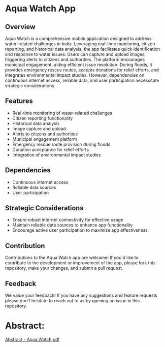 # Aqua Watch App

## Overview

Aqua Watch is a comprehensive mobile application designed to address water-related challenges in India. Leveraging real-time monitoring, citizen reporting, and historical data analysis, the app facilitates quick identification and response to water issues. Users can capture and upload images, triggering alerts to citizens and authorities. The platform encourages municipal engagement, aiding efficient issue resolution. During floods, it provides emergency rescue routes, accepts donations for relief efforts, and integrates environmental impact studies. However, dependencies on continuous internet access, reliable data, and user participation necessitate strategic considerations.

## Features

- Real-time monitoring of water-related challenges
- Citizen reporting functionality
- Historical data analysis
- Image capture and upload
- Alerts to citizens and authorities
- Municipal engagement platform
- Emergency rescue route provision during floods
- Donation acceptance for relief efforts
- Integration of environmental impact studies

## Dependencies

- Continuous internet access
- Reliable data sources
- User participation

## Strategic Considerations

- Ensure robust internet connectivity for effective usage
- Maintain reliable data sources to enhance app functionality
- Encourage active user participation to maximize app effectiveness

## Contribution

Contributions to the Aqua Watch app are welcome! If you'd like to contribute to the development or improvement of the app, please fork this repository, make your changes, and submit a pull request.

## Feedback

We value your feedback! If you have any suggestions and feature requests please don't hesitate to reach out to us by opening an issue in this repository.

# Abstract:

[Abstract - Aqua Watch.pdf](https://github.com/sushant102004/Aqua-Watch-App/files/14628062/Abstract.Team.Cyber.Crew.-.Aqua.Watch.pdf)

